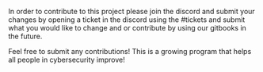 In order to contribute to this project please join the discord and submit your changes by opening a ticket in the discord using the #tickets and submit what you would like
to change and or contribute by using our gitbooks in the future. 

Feel free to submit any contributions! This is a growing program that helps all people in cybersecurity improve!
